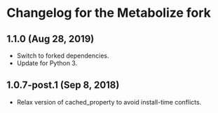 Changelog for the Metabolize fork
=================================

## 1.1.0 (Aug 28, 2019)

- Switch to forked dependencies.
- Update for Python 3.


## 1.0.7-post.1 (Sep 8, 2018)

- Relax version of cached_property to avoid install-time conflicts.
